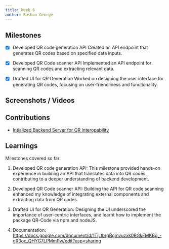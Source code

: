 ```yaml
---
title: Week 6
author: Roshan George
---
```


## Milestones
- [x] Developed QR code generation API
   Created an API endpoint that generates QR codes based on specified data inputs.
   
- [x] Developed QR Code scanner API
   Implemented an API endpoint for scanning QR codes and extracting relevant data.
   
- [x] Drafted UI for QR Generation
   Worked on designing the user interface for generating QR codes, focusing on user-friendliness and functionality.

## Screenshots / Videos

## Contributions
- [Intialized Backend Server for QR Interopability](https://github.com/roshangeorge97/Beckn-QR/commit/92ce6310b234e32cc35e22fb5b78efd5597023e9)

## Learnings
Milestones covered so far:
1. Developed QR code generation API: This milestone provided hands-on experience in building an API that translates data into QR codes, contributing to a deeper understanding of backend development.
   
2. Developed QR Code scanner API: Building the API for QR code scanning enhanced my knowledge of integrating external components and extracting data from QR codes.
   
3. Drafted UI for QR Generation: Designing the UI underscored the importance of user-centric interfaces, and learnt how to implement the package QR-Code via npm and nodeJS.
   
4. Documentation: https://docs.google.com/document/d/1TjLIbrgBgmvuzxk0RGkEMKBg_-gR3oc_QHYG7LPMmPw/edit?usp=sharing